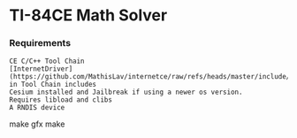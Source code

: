 # TI-84CE Math Solver
### Requirements
    CE C/C++ Tool Chain
    [InternetDriver](https://github.com/MathisLav/internetce/raw/refs/heads/master/include/internet.h) in Tool Chain includes
    Cesium installed and Jailbreak if using a newer os version.
    Requires libload and clibs
    A RNDIS device
 make gfx
 make